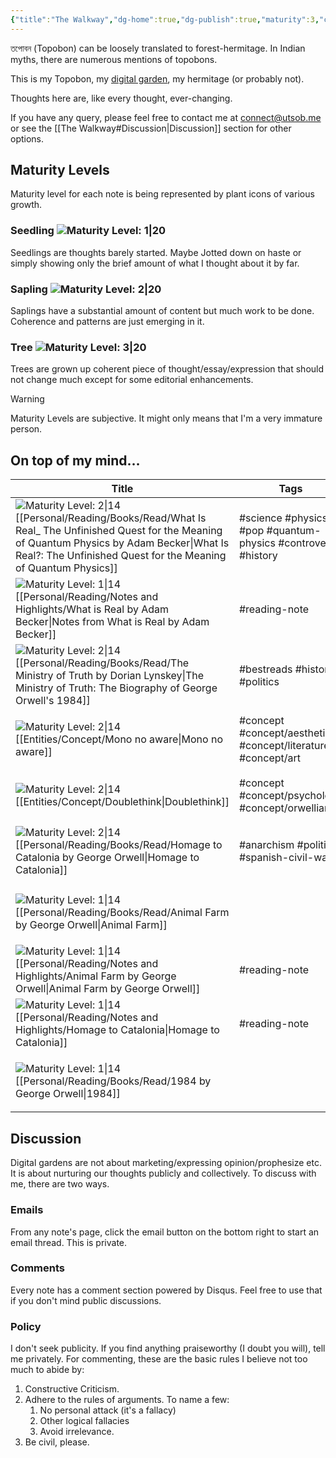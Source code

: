 ```yaml
---
{"title":"The Walkway","dg-home":true,"dg-publish":true,"maturity":3,"created":"2023-01-02T21:30:15+06:00","updated":"2023-01-19T00:17:27+06:00","dg-metatags":{"description":"Utsob's Digital Garden","og:description":"Utsob's Digital Garden"},"permalink":"/the-walkway/","metatags":{"description":"Utsob's Digital Garden","og:description":"Utsob's Digital Garden"},"tags":["gardenEntry"],"dgPassFrontmatter":true}
---
```


তপোবন (Topobon) can be loosely translated to forest-hermitage. In Indian myths, there are numerous mentions of topobons.

This is my Topobon, my [digital garden](https://cagrimmett.com/notes/2020/11/08/what-are-digital-gardens/), my hermitage (or probably not).

Thoughts here are, like every thought, ever-changing.

If you have any query, please feel free to contact me at [connect@utsob.me](mailto:connect@utsob.me) or see the [[The Walkway#Discussion\|Discussion]] section for other options.

## Maturity Levels
Maturity level for each note is being represented by plant icons of various growth.

### Seedling ![Maturity Level: 1|20](https://topobon.utsob.me/img/tree-1.svg)
Seedlings are thoughts barely started. Maybe Jotted down on haste or simply showing only the brief amount of what I thought about it by far.

### Sapling ![Maturity Level: 2|20](https://topobon.utsob.me/img/tree-2.svg)
Saplings have a substantial amount of content but much work to be done. Coherence and patterns are just emerging in it.

### Tree ![Maturity Level: 3|20](https://topobon.utsob.me/img/tree-3.svg)
Trees are grown up coherent piece of thought/essay/expression that should not change much except for some editorial enhancements.


> [!Warning] 
> Maturity Levels are subjective. It might only means that I'm a very immature person.


## On top of my mind…
| Title                                                                                                                                                                                                                                                              | Tags                                                          | Updated                                                   | Created                                                   |
| ------------------------------------------------------------------------------------------------------------------------------------------------------------------------------------------------------------------------------------------------------------------ | ------------------------------------------------------------- | --------------------------------------------------------- | --------------------------------------------------------- |
| ![Maturity Level: 2\|14](https://topobon.utsob.me/img/tree-2.svg) [[Personal/Reading/Books/Read/What Is Real_ The Unfinished Quest for the Meaning of Quantum Physics by Adam  Becker\|What Is Real?: The Unfinished Quest for the Meaning of Quantum Physics]] | #science #physics #pop #quantum-physics #controversy #history | <center><small>Jan 23, 2023<hr/>03:21 PM</small></center> | <center><small>Mar 21, 2021<hr/>12:00 AM</small></center> |
| ![Maturity Level: 1\|14](https://topobon.utsob.me/img/tree-1.svg) [[Personal/Reading/Notes and Highlights/What is Real by Adam Becker\|Notes from What is Real by Adam Becker]]                                                                                 | #reading-note                                                 | <center><small>Jan 23, 2023<hr/>03:20 PM</small></center> | <center><small>Jan 23, 2023<hr/>02:00 PM</small></center> |
| ![Maturity Level: 2\|14](https://topobon.utsob.me/img/tree-2.svg) [[Personal/Reading/Books/Read/The Ministry of Truth by Dorian Lynskey\|The Ministry of Truth: The Biography of George Orwell's 1984]]                                                         | #bestreads #history #politics                                 | <center><small>Jan 20, 2023<hr/>12:24 PM</small></center> | <center><small>Jul 07, 2019<hr/>12:00 AM</small></center> |
| ![Maturity Level: 2\|14](https://topobon.utsob.me/img/tree-2.svg) [[Entities/Concept/Mono no aware\|Mono no aware]]                                                                                                                                             | #concept #concept/aesthetics #concept/literature #concept/art | <center><small>Jan 20, 2023<hr/>11:07 AM</small></center> | <center><small>Dec 28, 2022<hr/>11:32 AM</small></center> |
| ![Maturity Level: 2\|14](https://topobon.utsob.me/img/tree-2.svg) [[Entities/Concept/Doublethink\|Doublethink]]                                                                                                                                                 | #concept #concept/psychology #concept/orwellian               | <center><small>Jan 19, 2023<hr/>04:35 PM</small></center> | <center><small>Jan 19, 2023<hr/>04:02 PM</small></center> |
| ![Maturity Level: 2\|14](https://topobon.utsob.me/img/tree-2.svg) [[Personal/Reading/Books/Read/Homage to Catalonia by George Orwell\|Homage to Catalonia]]                                                                                                     | #anarchism #politics #spanish-civil-war                       | <center><small>Jan 19, 2023<hr/>04:34 PM</small></center> | <center><small>Jan 24, 2019<hr/>12:00 AM</small></center> |
| ![Maturity Level: 1\|14](https://topobon.utsob.me/img/tree-1.svg) [[Personal/Reading/Books/Read/Animal Farm by George Orwell\|Animal Farm]]                                                                                                                     |                                                               | <center><small>Jan 19, 2023<hr/>04:32 PM</small></center> | <center><small>Mar 22, 2016<hr/>12:00 AM</small></center> |
| ![Maturity Level: 1\|14](https://topobon.utsob.me/img/tree-1.svg) [[Personal/Reading/Notes and Highlights/Animal Farm by George Orwell\|Animal Farm by George Orwell]]                                                                                          | #reading-note                                                 | <center><small>Jan 19, 2023<hr/>04:29 PM</small></center> | <center><small>Aug 27, 2017<hr/>06:23 PM</small></center> |
| ![Maturity Level: 1\|14](https://topobon.utsob.me/img/tree-1.svg) [[Personal/Reading/Notes and Highlights/Homage to Catalonia\|Homage to Catalonia]]                                                                                                            | #reading-note                                                 | <center><small>Jan 19, 2023<hr/>04:27 PM</small></center> | <center><small>Mar 22, 2029<hr/>05:48 PM</small></center> |
| ![Maturity Level: 1\|14](https://topobon.utsob.me/img/tree-1.svg) [[Personal/Reading/Books/Read/1984 by George Orwell\|1984]]                                                                                                                                   |                                                               | <center><small>Jan 19, 2023<hr/>04:24 PM</small></center> | <center><small>Nov 29, 2015<hr/>12:00 AM</small></center> |

## Discussion
Digital gardens are not about marketing/expressing opinion/prophesize etc. It is about nurturing our thoughts publicly and collectively. To discuss with me, there are two ways.

### Emails
From any note's page, click the email button on the bottom right to start an email thread. This is private.

### Comments
Every note has a comment section powered by Disqus. Feel free to use that if you don't mind public discussions.

### Policy
I don't seek publicity. If you find anything praiseworthy (I doubt you will), tell me privately. For commenting, these are the basic rules I believe not too much to abide by:
1. Constructive Criticism.
2. Adhere to the rules of arguments. To name a few:
    1. No personal attack (it's a fallacy)
    2. Other logical fallacies
    3. Avoid irrelevance.
3. Be civil, please.
